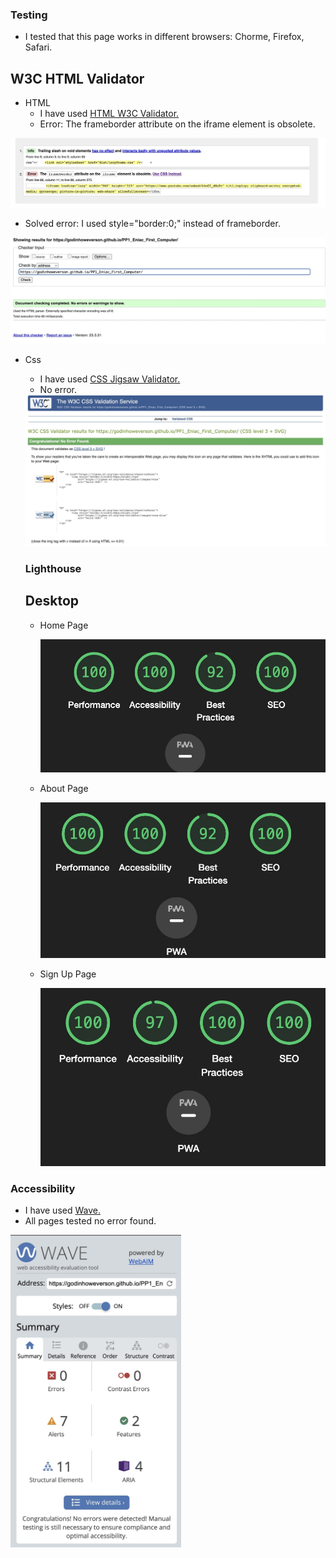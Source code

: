 ### Testing

- I tested that this page works in different browsers: Chorme, Firefox, Safari.

## W3C HTML Validator

- HTML
   - I have used <a href="https://validator.w3.org/" target="_blank">HTML W3C Validator.</a>
   - Error: The frameborder attribute on the iframe element is obsolete.

<img src="documentation/images/error-html.jpeg" alt="Validator HTML">

   - Solved error: I used style="border:0;" instead of frameborder.
   
<img src="documentation/images/no-error-html.jpg" alt="Validator HTML">

- Css
  - I have used <a href="https://jigsaw.w3.org/css-validator/" target="_blank">CSS Jigsaw Validator.</a>
  - No error.

  <img src="documentation/images/css-validator.jpg" alt="Validator CSS">

  ### Lighthouse

  ## Desktop

  - Home Page

    <img src="documentation/images/lighthouse-page-desktop.jpeg" alt="Home Page">

  - About Page

    <img src="documentation/images/lighthouse-about-desktop.jpeg" alt="Home Page">
  
  - Sign Up Page
  
    <img src="documentation/images/lighthouse-signup-desktop.jpeg" alt="Home Page">

### Accessibility
   - I have used <a href="https://wave.webaim.org/" target="_blank">Wave.</a>
   - All pages tested no error found.

   <img src="documentation/images/accessibility.jpeg" alt="acessibility test" height="500px">